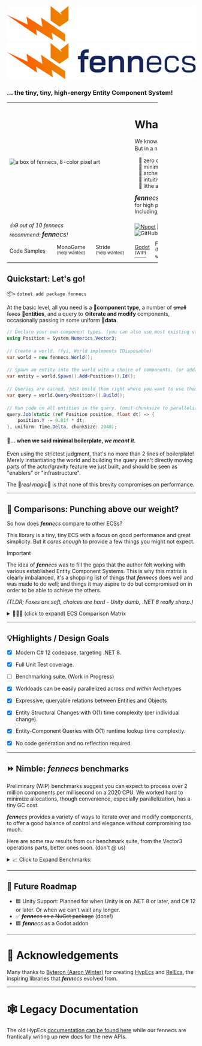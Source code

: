 ![fennecs logo](./docs/logos/fennecs-logo-darkmode.svg#gh-dark-mode-only) ![fennecs logo](./docs/logos/fennecs-logo-lightmode.svg#gh-light-mode-only)

### ... the tiny, tiny, high-energy Entity Component System!

<table style="width: 80%">
    <tr>
        <td colspan="3" style="width: fit-content">
            <img src="docs/logos/fennecs.png" alt="a box of fennecs, 8-color pixel art" style="min-width: 320px"/>
        </td>
        <td colspan="7">
            <h1>What the fox!? Another ECS?</h1>
            <p>We know... oh, <em>we know.</em> 😩️<br/> But in a nutshell, <a href="https://fennecs.tech"><span style="font-size: larger"><em><b>fenn</b>ecs</em></span></a> is...</p>
            <ul style="list-style-type: '🐾 ';">
                <li>zero codegen</li>
                <li>minimal boilerplate</li>
                <li>archetype-based</li>
                <li>intuitively relational</li>
                <li>lithe and fast</li>
            </ul>
            <p><span style="font-size: larger"><em><b>fenn</b>ecs</em></em></span> is a re-imagining of <a href="https://github.com/Byteron/HypEcs">RelEcs/HypEcs</a> 
            which <em>feels just right<a href="#quickstart-lets-go">*</a></em> for high performance game development in any modern C# engine. Including, of course, the fantastic <a href="https://godotengine.org">Godot</a>.</p>
        </td>
    </tr>
<tr><td colspan="3"><em>👍9 out of 10 fennecs<br/>recommend: <span style="font-size: larger"><em><b>fenn</b>ecs</em></span>!</em></td>
<td colspan="7">
<a href="https://www.nuget.org/packages/fennecs/"><img alt="Nuget" src="https://img.shields.io/nuget/v/fennecs?color=blue"/></a>
<a href="https://github.com/thygrrr/fennECS/actions"><img alt="GitHub Actions Workflow Status" src="https://img.shields.io/github/actions/workflow/status/thygrrr/fennECS/xUnit.yml"/></a>
<a href="https://github.com/thygrrr/fennECS/issues"><img alt="Open issues" src="https://img.shields.io/github/issues-raw/thygrrr/fennECS?color=green"/></a>
<img alt="GitHub top language" src="https://img.shields.io/github/languages/top/thygrrr/fennECS"/>
<a href="https://github.com/thygrrr/fennECS?tab=MIT-1-ov-file#readme"><img alt="License: MIT" src="https://img.shields.io/github/license/thygrrr/fennECS?color=blue"/></a>
</td></tr>
<tr>
<td colspan="1">Code Samples</sup></td><td>MonoGame<br/><sup>(help wanted)</sup></td><td>Stride<br/><sup>(help wanted)</sup></td><td><a href="https://github.com/thygrrr/fennecs/tree/main/examples/example-godot">Godot<br/><sup>(WIP)</a></td><td>Flax<br/><sup>(help wanted)</sup></td><td>Unity<br/><sup>(help wanted)</sup></td><td>CRYENGINE<br/><sup>(help wanted)</sup></td><td>Evergine<br/><sup>(help wanted)</sup></td><td>UNIGINE<br/><sup>(help wanted)</sup></td><td>NeoAxis<br/><sup>(help wanted)</sup></td>
</tr>
</table>

## Quickstart: Let's go!
📦`>` `dotnet add package fennecs`

At the basic level, all you need is a 🧩**component type**, a number of ~~small foxes~~ 🦊**entities**, and a query to ⚙️**iterate and modify** components, occasionally passing in some uniform 💾**data**.

```csharp
// Declare your own component types. (you can also use most existing value or reference types)
using Position = System.Numerics.Vector3;

// Create a world. (fyi, World implements IDisposable)
var world = new fennecs.World();

// Spawn an entity into the world with a choice of components. (or add/remove them later)
var entity = world.Spawn().Add<Position>().Id();

// Queries are cached, just build them right where you want to use them.
var query = world.Query<Position>().Build();

// Run code on all entities in the query. (omit chunksize to parallelize only by archetype)
query.Job(static (ref Position position, float dt) => {
    position.Y -= 9.81f * dt;
}, uniform: Time.Delta, chunkSize: 2048);
```

#### 💢... when we said minimal boilerplate, <em>we meant it.</em>
Even using the strictest judgment, that's no more than 2 lines of boilerplate! Merely instantiating the world and building the query aren't directly moving parts of the actor/gravity feature we just built, and should be seen as "enablers" or "infrastructure".  

The 💫*real magic*💫 is that none of this brevity compromises on performance.

------------------------

## 🥊 Comparisons: Punching above our weight?
So how does _**fenn**ecs_ compare to other ECSs? 

This library is a tiny, tiny ECS with a focus on good performance and great simplicity. But it *cares enough* to provide a few things you might not expect.

> [!IMPORTANT]
> The idea of _**fenn**ecs_ was to fill the gaps that the author felt working with various established Entity Component Systems. This is why this matrix is clearly imbalanced, it's a shopping list of things that _**fenn**ecs_ does well and was made to do
well; and things it may aspire to do but compromised on in order to be able to achieve the others.
>
> <em>(TLDR; Foxes are soft, choices are hard - Unity dumb, .NET 8 really sharp.)</em>


<details>

<summary>🥇🥈🥉 (click to expand) ECS Comparison Matrix<br/><b></b></summary>

> Here are some of the key properties where _**fenn**ecs_ might be a better or worse choice than its peers. Our resident fennecs have worked with all of these ECSs, and we're happy to answer any questions you might have.

|                                                                           |              _**fenn**ecs_               |                HypEcs                | Entitas |            Unity DOTS            |            DefaultECS            |
|:--------------------------------------------------------------------------|:----------------------------------------:|:------------------------------------:|:-------:|:--------------------------------:|:--------------------------------:|
| Boilerplate-to-Feature Ratio                                              |                  3-to-1                  |                5-to-1                | 12-to-1 |            27-to-1 😱            |              7-to-1              |
| Entity-Component Queries                                                  |                    ✅                     |                  ✅                   |    ✅    |                ✅                 |                ✅                 |
| Entity-Target Relations                                                   |                    ✅                     |                  ✅                   |    ❌    |                ❌                 | ✅<br/><sup>(Map/MultiMap)</sup> |
| Entity-Object-Relations                                                   |                    ✅                     | 🟨</br><sup>(System.Type only)</sup> |    ❌    |                ❌                 |                ❌                 |
| Target Querying<br/>*<sup>(find all targets of specific relations)</sup>* |                    ✅                     |                  ❌                   |    ❌    |                ❌                 |                ✅                 |
| Wildcard Semantics<br/>*<sup>(match multiple relations in 1 query)</sup>* |                    ✅                     |                  ❌                   |    ❌    |                ❌                 |                ❌                 |
| Journaling                                                                |                    ❌                     |                  ❌                   |   🟨    |                ✅                 |                ❌                 |
| Shared Components                                                         | ✅<br/><sup>(ref types only)</sup> |                  ❌                   |    ❌    |                🟨<br/><sup>(restrictive)</sup>                |                ✅                 | 
| Mutable Shared Components                                                 |                    ✅                     |                  ❌                   |    ❌    |                ❌                 |                ✅                 | 
| Reference Component Types                                                 |                    ✅                     |                  ❌                   |    ❌    |                ❌                 |                ❌                 |
| Arbitrary Component Types                                                 |                    ✅                     | ✅<br/><sup>(value types only)</sup>  |    ❌    |                ❌                 |                ✅                 |
| Structural Change Events                                                  |     🟨<br/><sup>(soon)</sup>      |                  ❌                   |    ✅    |  ☠️<br/><sup>(unreliable)</sup>  |                ❌                 |
| Workload Scheduling                                                       |     🟨<br/><sup>(soon)</sup>      |                  ❌                   |      ❌  | ✅<br/><sup>(highly static)</sup> |                ✅                 |
| No Code Generation Required                                               |                    ✅                     |                  ✅                   |    ❌    |                ❌                 | 🟨<br/><sup>(roslyn addon)</sup> |
| Enqueue Structural Changes at Any Time                                    |                    ✅                     |                  ✅                   |    ✅    | 🟨<br/><sup>(restrictive)</sup>  |                🟨                |
| Apply Structural Changes at Any Time                                      |                    ❌                     |                  ❌                   |    ✅    |                ❌                 |                ❌                 |
| Parallel Processing                                                       |                    ⭐⭐                    |                  ⭐                   |    ❌    |               ⭐⭐⭐                |                ⭐⭐                |
| Singleton / Unique Components                                             |    🟨<br/><sup>(ref types only)</sup>    |                  ❌                   |    ✅    |  🟨<br/><sup>(per system)</sup>  |                ✅                 |

</details>

------------------------

## 💡Highlights / Design Goals

- [x] Modern C# 12 codebase, targeting .NET 8.
- [x] Full Unit Test coverage.
- [ ] Benchmarking suite. (Work in Progress)

- [x] Workloads can be easily parallelized across *and within* Archetypes

- [x] Expressive, queryable relations between Entities and Objects
- [x] Entity Structural Changes with O(1) time complexity (per individual change).
- [x] Entity-Component Queries with O(1) runtime lookup time complexity.

- [x] No code generation and no reflection required.



------------------------

## ⏩ Nimble: _**fenn**ecs_ benchmarks

Preliminary (WIP) benchmarks suggest you can expect to process over 2 million components per millisecond on a 2020 CPU.
We worked hard to minimize allocations, though convenience, especially parallelization, has a tiny GC cost. 

_**fenn**ecs_ provides a variety of ways to iterate over and modify components, to offer a good balance of control and elegance without compromising too much. 

Here are some raw results from our benchmark suite, from the Vector3 operations parts, better ones soon.
(don't @ us)

<details>

<summary>📈 Click to Expand Benchmarks: </summary>
<pre>executing a System.Numerics.Vector3 cross product and writing the result back with various calling methods</pre>

| Method                                       | entityCount | Mean         | StdDev     | Ratio |
|--------------------------------------------- |------------ |-------------:|-----------:|------:|
| CrossProduct_Single_ECS_Lambda               | 1_000        |     2.004 us |  0.0978 us |  1.43 |
| CrossProduct_Parallel_ECS_Lambda             | 1_000        |     2.211 us |  0.0255 us |  1.58 |
| CrossProduct_Single_Span_Delegate            | 1_000        |     1.397 us |  0.0081 us |  1.00 |
| CrossProduct_Single_ECS_Delegate             | 1_000        |     2.085 us |  0.1131 us |  1.49 |
| CrossProduct_Single_ECS_Raw                  | 1_000        |     1.402 us |  0.0047 us |  1.00 |
| CrossProduct_Parallel_ECS_Raw                | 1_000        |     3.135 us |  0.0791 us |  2.24 |
| CrossProduct_Parallel_ECS_Delegate_Archetype | 1_000        |     2.211 us |  0.0163 us |  1.58 |
| CrossProduct_Parallel_ECS_Delegate_Chunk1k   | 1_000        |     2.195 us |  0.0013 us |  1.57 |
|                                              |              |              |            |       |
| CrossProduct_Single_ECS_Lambda               | 10_000       |    21.225 us |  1.4498 us |  1.73 |
| CrossProduct_Parallel_ECS_Lambda             | 10_000       |    24.437 us |  4.3404 us |  1.99 |
| CrossProduct_Single_Span_Delegate            | 10_000       |    12.288 us |  0.0282 us |  1.00 |
| CrossProduct_Single_ECS_Delegate             | 10_000       |    23.880 us |  1.9409 us |  1.94 |
| CrossProduct_Single_ECS_Raw                  | 10_000       |    12.388 us |  0.2673 us |  1.01 |
| CrossProduct_Parallel_ECS_Raw                | 10_000       |     8.111 us |  0.2773 us |  0.66 |
| CrossProduct_Parallel_ECS_Delegate_Archetype | 10_000       |    19.933 us |  0.0618 us |  1.62 |
| CrossProduct_Parallel_ECS_Delegate_Chunk1k   | 10_000       |    27.770 us |  0.2301 us |  2.26 |
|                                              |              |              |            |       |
| CrossProduct_Single_ECS_Lambda               | 100_000      |   173.340 us |  0.1528 us |  1.43 |
| CrossProduct_Parallel_ECS_Lambda             | 100_000      |   198.162 us |  1.7237 us |  1.64 |
| CrossProduct_Single_Span_Delegate            | 100_000      |   120.979 us |  0.8806 us |  1.00 |
| CrossProduct_Single_ECS_Delegate             | 100_000      |   195.004 us | 30.5909 us |  1.61 |
| CrossProduct_Single_ECS_Raw                  | 100_000      |   120.062 us |  0.2062 us |  0.99 |
| CrossProduct_Parallel_ECS_Raw                | 100_000      |    53.235 us |  1.2900 us |  0.44 |
| CrossProduct_Parallel_ECS_Delegate_Archetype | 100_000      |   197.735 us |  1.1834 us |  1.63 |
| CrossProduct_Parallel_ECS_Delegate_Chunk1k   | 100_000      |    67.614 us |  1.4787 us |  0.56 |
|                                              |              |              |            |       |
| CrossProduct_Single_ECS_Lambda               | 1_000_000    | 1,789.284 us | 71.5104 us |  1.49 |
| CrossProduct_Parallel_ECS_Lambda             | 1_000_000    | 1,978.499 us |  9.4791 us |  1.65 |
| CrossProduct_Single_Span_Delegate            | 1_000_000    | 1,197.915 us |  2.9327 us |  1.00 |
| CrossProduct_Single_ECS_Delegate             | 1_000_000    | 1,734.629 us |  2.4107 us |  1.45 |
| CrossProduct_Single_ECS_Raw                  | 1_000_000    | 1,208.246 us |  4.2537 us |  1.01 |
| CrossProduct_Parallel_ECS_Raw                | 1_000_000    |   363.921 us |  5.6343 us |  0.30 |
| CrossProduct_Parallel_ECS_Delegate_Archetype | 1_000_000    | 1,980.063 us | 18.7070 us |  1.65 |
| CrossProduct_Parallel_ECS_Delegate_Chunk1k   | 1_000_000    |   305.559 us |  1.2544 us |  0.26 |

</details>

------------------------

## 📅 Future Roadmap

- 🟦 Unity Support: Planned for when Unity is on .NET 8 or later, and C# 12 or later. Or when we can't wait any longer.
- ✅ ~~_**fenn**ecs_ as a NuGet package~~ (done!)
- 🟦 _**fenn**ecs_ as a Godot addon

------------------------

# 🧡 Acknowledgements
Many thanks to [Byteron (Aaron Winter)](https://github.com/Byteron) for creating [HypEcs](https://github.com/Byteron/HypEcs) and [RelEcs](https://github.com/Byteron/RelEcs), the inspiring libraries that _**fenn**ecs_ evolved from.


------------------------

# 🕸️ Legacy Documentation

The old HypEcs [documentation can be found here](docs/legacy.md) while our fennecs are frantically writing up new docs for the new APIs.

